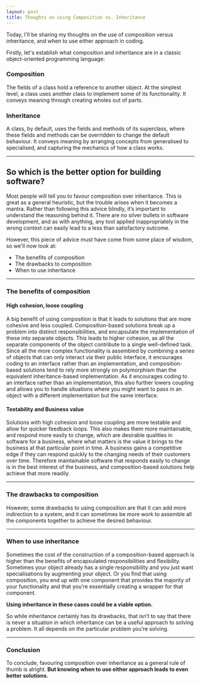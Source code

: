 ```yaml
---
layout: post
title: Thoughts on using Composition vs. Inheritance
---
```


Today, I'll be sharing my thoughts on the use of composition versus inheritance, and when to use either approach in coding.

Firstly, let's establish what composition and inheritance are in a classic object-oriented programming language:

### Composition

The fields of a class hold a reference to another object. At the simplest level, a class uses another class to implement some of its functionality. It conveys meaning through creating wholes out of parts.

### Inheritance

A class, by default, uses the fields and methods of its superclass, where these fields and methods can be overridden to change the default behaviour. It conveys meaning by arranging concepts from generalised to specialised, and capturing the mechanics of how a class works.

____
## So which is the better option for building software?

Most people will tell you to favour composition over inheritance. This is great as a general heuristic, but the trouble arises when it becomes a mantra. Rather than following this advice blindly, it’s important to understand the reasoning behind it. There are no silver bullets in software development, and as with anything, any tool applied inappropriately in the wrong context can easily lead to a less than satisfactory outcome. 

However, this piece of advice must have come from some place of wisdom, so we'll now look at:
* The benefits of composition
* The drawbacks to composition
* When to use inheritance

____
### The benefits of composition

#### High cohesion, loose coupling

A big benefit of using composition is that it leads to solutions that are more cohesive and less coupled. Composition-based solutions break up a problem into distinct responsibilities, and encapsulate the implementation of these into separate objects. This leads to higher cohesion, as all the separate components of the object contribute to a single well-defined task. Since all the more complex functionality is assembled by combining a series of objects that can only interact via their public interface, it encourages coding to an interface rather than an implementation, and composition-based solutions tend to rely more strongly on polymorphism than the equivalent inheritance-based implementation. As it encourages coding to an interface rather than an implementation, this also further lowers coupling and allows you to handle situations where you might want to pass in an object with a different implementation but the same interface.

#### Testability and Business value

Solutions with high cohesion and loose coupling are more testable and allow for quicker feedback loops. This also makes them more maintainable, and respond more easily to change, which are desirable qualities in software for a business, where what matters is the value it brings to the business at that particular point in time. A business gains a competitive edge if they can respond quickly to the changing needs of their customers over time. Therefore maintainable software that responds easily to change is in the best interest of the business, and composition-based solutions help achieve that more readily.

____
### The drawbacks to composition

However, some drawbacks to using composition are that it can add more indirection to a system, and it can sometimes be more work to assemble all the components together to achieve the desired behaviour.

____
### When to use inheritance

Sometimes the cost of the construction of a composition-based approach is higher than the benefits of encapsulated responsibilities and flexibility. Sometimes your object already has a single responsibility and you just want specialisations by augmenting your object. Or you find that using composition, you end up with one component that provides the majority of your functionality and that you’re essentially creating a wrapper for that component. 

**Using inheritance in these cases could be a viable option.**

So while inheritance certainly has its drawbacks, that isn’t to say that there is never a situation in which inheritance can be a useful approach to solving a problem. It all depends on the particular problem you’re solving.

____
### Conclusion

To conclude, favouring composition over inheritance as a general rule of thumb is alright. **But knowing when to use either approach leads to even better solutions.**